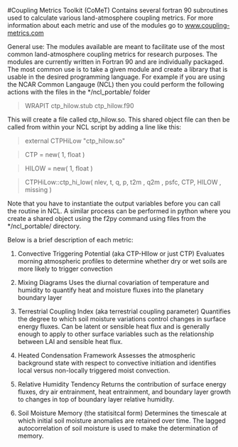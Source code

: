 #Coupling Metrics Toolkit (CoMeT)
Contains several fortran 90 subroutines used to calculate various land-atmosphere coupling metrics.
For more information about each metric and use of the modules go to www.coupling-metrics.com

General use:
The modules available are meant to facilitate use of the most common land-atmosphere coupling metrics for research purposes. The modules are currently written in Fortran 90 and are individually packaged.  The most common use is to take a given module and create a library that is usable in the desired programming language.  For example if you are using the NCAR Common Langauge (NCL) then you could perform the following actions with the files in the */ncl_portable/ folder

> WRAPIT ctp_hilow.stub ctp_hilow.f90

This will create a file called ctp_hilow.so.  This shared object file can then be called from within your NCL script by adding a line like this:

> external CTPHiLow "ctp_hilow.so"

> CTP    =  new( 1, float )

> HILOW  =  new( 1, float )

> CTPHiLow::ctp_hi_low( nlev, t, q, p, t2m , q2m , psfc, CTP, HILOW , missing )

Note that you have to instantiate the output variables before you can call the routine in NCL.  A similar process can be performed in python where you create a shared object using the f2py command using files from the */ncl_portable/ directory.

Below is a brief description of each metric:

1) Convective Triggering Potential (aka CTP-HIlow or just CTP)
Evaluates morning atmospheric profiles to determine whether dry or wet soils are more likely to trigger convection

2) Mixing Diagrams
Uses the diurnal covariation of temperature and humidity to quantify heat and moisture fluxes into the planetary boundary layer

3) Terrestrial Coupling Index (aka terrestrial coupling parameter)
Quantifies the degree to which soil moisture variations control changes in surface energy fluxes.  Can be latent or sensible heat flux and is generally enough to apply to other surface variables such as the relationship between LAI and sensible heat flux.

4) Heated Condensation Framework
Assesses the atmospheric background state with respect to convective initiation and identifies local versus non-locally triggered moist convection.

5) Relative Humidity Tendency
Returns the contribution of surface energy fluxes, dry air entrainment, heat entrainment, and boundary layer growth to changes in top of boundary layer relative humidity.

6) Soil Moisture Memory (the statisitcal form)
Determines the timescale at which initial soil moisture anomalies are retained over time.  The lagged autocorrelation of soil moisture is used to make the determination of memory. 



